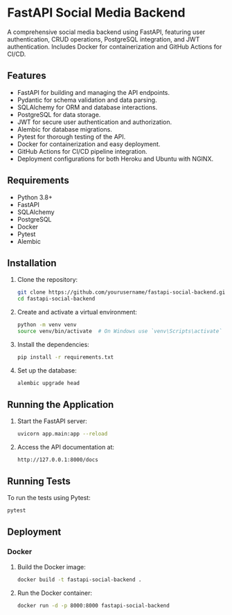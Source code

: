 # FastAPI Social Media Backend

A comprehensive social media backend using FastAPI, featuring user authentication, CRUD operations, PostgreSQL integration, and JWT authentication. Includes Docker for containerization and GitHub Actions for CI/CD.

## Features

- FastAPI for building and managing the API endpoints.
- Pydantic for schema validation and data parsing.
- SQLAlchemy for ORM and database interactions.
- PostgreSQL for data storage.
- JWT for secure user authentication and authorization.
- Alembic for database migrations.
- Pytest for thorough testing of the API.
- Docker for containerization and easy deployment.
- GitHub Actions for CI/CD pipeline integration.
- Deployment configurations for both Heroku and Ubuntu with NGINX.

## Requirements

- Python 3.8+
- FastAPI
- SQLAlchemy
- PostgreSQL
- Docker
- Pytest
- Alembic

## Installation

1. Clone the repository:
   ```bash
   git clone https://github.com/yourusername/fastapi-social-backend.git
   cd fastapi-social-backend
   ```

2. Create and activate a virtual environment:
   ```bash
   python -m venv venv
   source venv/bin/activate  # On Windows use `venv\Scripts\activate`
   ```

3. Install the dependencies:
   ```bash
   pip install -r requirements.txt
   ```

4. Set up the database:
   ```bash
   alembic upgrade head
   ```

## Running the Application

1. Start the FastAPI server:
   ```bash
   uvicorn app.main:app --reload
   ```

2. Access the API documentation at:
   ```
   http://127.0.0.1:8000/docs
   ```

## Running Tests

To run the tests using Pytest:
```bash
pytest
```

## Deployment

### Docker

1. Build the Docker image:
   ```bash
   docker build -t fastapi-social-backend .
   ```

2. Run the Docker container:
   ```bash
   docker run -d -p 8000:8000 fastapi-social-backend
   ```


